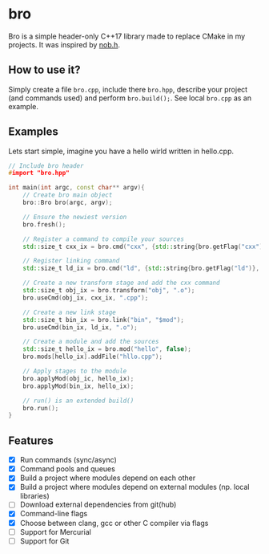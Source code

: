 # bro
Bro is a simple header-only C++17 library made to replace CMake in my projects. It was inspired by [nob.h](https://github.com/tsoding/nob.h). 

## How to use it? 
Simply create a file `bro.cpp`, include there `bro.hpp`, describe your project (and commands used) and perform `bro.build();`. See local `bro.cpp` as an example.

## Examples

Lets start simple, imagine you have a hello wirld written in hello.cpp.

``` C++
// Include bro header
#import "bro.hpp"

int main(int argc, const char** argv){
    // Create bro main object
    bro::Bro bro(argc, argv);

    // Ensure the newiest version
    bro.fresh();

    // Register a command to compile your sources
    std::size_t cxx_ix = bro.cmd("cxx", {std::string{bro.getFlag("cxx")}, "-c", "$in", "-o", "$out"});

    // Register linking command
    std::size_t ld_ix = bro.cmd("ld", {std::string{bro.getFlag("ld")}, "$in", "-o", "$out"});

    // Create a new transform stage and add the cxx command
    std::size_t obj_ix = bro.transform("obj", ".o");
    bro.useCmd(obj_ix, cxx_ix, ".cpp");

    // Create a new link stage
    std::size_t bin_ix = bro.link("bin", "$mod");
    bro.useCmd(bin_ix, ld_ix, ".o");

    // Create a module and add the sources
    std::size_t hello_ix = bro.mod("hello", false);
    bro.mods[hello_ix].addFile("hllo.cpp");

    // Apply stages to the module
    bro.applyMod(obj_ic, hello_ix);
    bro.applyMod(bin_ix, hello_ix);

    // run() is an extended build()
    bro.run();
}
```

## Features
- [x] Run commands (sync/async)
- [x] Command pools and queues
- [x] Build a project where modules depend on each other
- [x] Build a project where modules depend on external modules (np. local libraries)
- [ ] Download external dependencies from git(hub)
- [x] Command-line flags
- [x] Choose between clang, gcc or other C compiler via flags
- [ ] Support for Mercurial
- [ ] Support for Git
